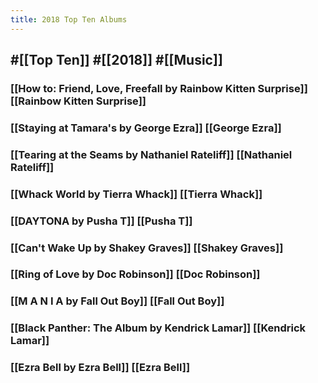 ```yaml
---
title: 2018 Top Ten Albums
---
```


## #[[Top Ten]] #[[2018]] #[[Music]]
### [[How to: Friend, Love, Freefall by Rainbow Kitten Surprise]] [[Rainbow Kitten Surprise]]

### [[Staying at Tamara's by George Ezra]] [[George Ezra]]

### [[Tearing at the Seams by Nathaniel Rateliff]] [[Nathaniel Rateliff]]

### [[Whack World by Tierra Whack]] [[Tierra Whack]]

### [[DAYTONA by Pusha T]] [[Pusha T]]

### [[Can't Wake Up by Shakey Graves]] [[Shakey Graves]]

### [[Ring of Love by Doc Robinson]] [[Doc Robinson]]

### [[M A N I A by Fall Out Boy]] [[Fall Out Boy]]

### [[Black Panther: The Album by Kendrick Lamar]] [[Kendrick Lamar]]

### [[Ezra Bell by Ezra Bell]] [[Ezra Bell]]
